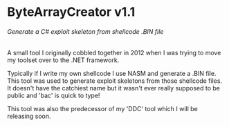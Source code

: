 # ByteArrayCreator v1.1
###### _Generate a C# exploit skeleton from shellcode .BIN file_

A small tool I originally cobbled together in 2012 when I was trying to move my toolset over to the .NET framework.

Typically if I write my own shellcode I use NASM and generate a .BIN file. This tool was used to generate exploit skeletons from those shellcode files. It doesn't have the catchiest name but it wasn't ever really supposed to be public and 'bac' is quick to type!

This tool was also the predecessor of my 'DDC' tool which I will be releasing soon.
